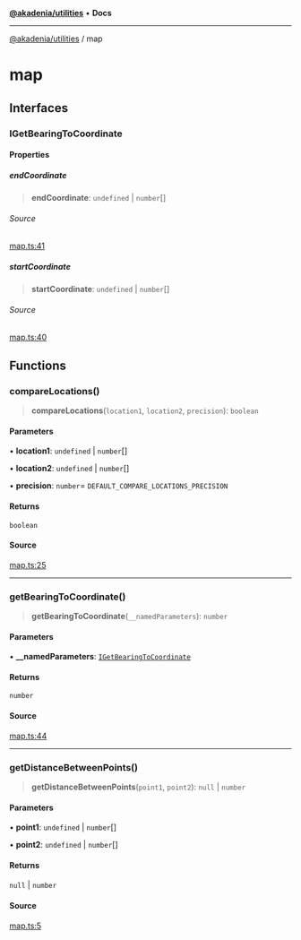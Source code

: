 [**@akadenia/utilities**](README.md) • **Docs**

***

[@akadenia/utilities](README.md) / map

# map

## Interfaces

### IGetBearingToCoordinate

#### Properties

##### endCoordinate

> **endCoordinate**: `undefined` \| `number`[]

###### Source

[map.ts:41](https://github.com/akadenia/AkadeniaUtilities/blob/8752f6ca9da937529f0c4b35a3f4cafa61a4f5c5/src/map.ts#L41)

##### startCoordinate

> **startCoordinate**: `undefined` \| `number`[]

###### Source

[map.ts:40](https://github.com/akadenia/AkadeniaUtilities/blob/8752f6ca9da937529f0c4b35a3f4cafa61a4f5c5/src/map.ts#L40)

## Functions

### compareLocations()

> **compareLocations**(`location1`, `location2`, `precision`): `boolean`

#### Parameters

• **location1**: `undefined` \| `number`[]

• **location2**: `undefined` \| `number`[]

• **precision**: `number`= `DEFAULT_COMPARE_LOCATIONS_PRECISION`

#### Returns

`boolean`

#### Source

[map.ts:25](https://github.com/akadenia/AkadeniaUtilities/blob/8752f6ca9da937529f0c4b35a3f4cafa61a4f5c5/src/map.ts#L25)

***

### getBearingToCoordinate()

> **getBearingToCoordinate**(`__namedParameters`): `number`

#### Parameters

• **\_\_namedParameters**: [`IGetBearingToCoordinate`](map.md#igetbearingtocoordinate)

#### Returns

`number`

#### Source

[map.ts:44](https://github.com/akadenia/AkadeniaUtilities/blob/8752f6ca9da937529f0c4b35a3f4cafa61a4f5c5/src/map.ts#L44)

***

### getDistanceBetweenPoints()

> **getDistanceBetweenPoints**(`point1`, `point2`): `null` \| `number`

#### Parameters

• **point1**: `undefined` \| `number`[]

• **point2**: `undefined` \| `number`[]

#### Returns

`null` \| `number`

#### Source

[map.ts:5](https://github.com/akadenia/AkadeniaUtilities/blob/8752f6ca9da937529f0c4b35a3f4cafa61a4f5c5/src/map.ts#L5)
